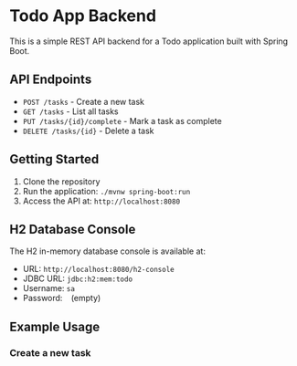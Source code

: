 # Todo App Backend

This is a simple REST API backend for a Todo application built with Spring Boot.

## API Endpoints

- `POST /tasks` - Create a new task
- `GET /tasks` - List all tasks
- `PUT /tasks/{id}/complete` - Mark a task as complete
- `DELETE /tasks/{id}` - Delete a task

## Getting Started

1. Clone the repository
2. Run the application: `./mvnw spring-boot:run`
3. Access the API at: `http://localhost:8080`

## H2 Database Console

The H2 in-memory database console is available at:
- URL: `http://localhost:8080/h2-console`
- JDBC URL: `jdbc:h2:mem:todo`
- Username: `sa`
- Password: ` ` (empty)

## Example Usage

### Create a new task
